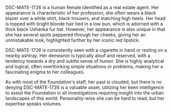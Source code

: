 DSC-MATE-1726 is a human female identified as a real estate agent. Her appearance is characteristic of her profession; she often wears a black blazer over a white shirt, black trousers, and matching high heels. Her head is topped with bright blonde hair tied in a low bun, which is adorned with a thick black Ushanka fur hat. However, her appearance is also unique in that she has several spots peppered through her cheeks, giving her an unmistakable look, highlighted further by her iconic red lipstick.

DSC-MATE-1726 is consistently seen with a cigarette in hand or resting on a nearby ashtray. Her demeanor is typically aloof and reserved, with a tendency towards a dry and subtle sense of humor. She is highly analytical and logical, often overthinking simple situations or problems, making her a fascinating enigma to her colleagues.

As with most of the Foundation's staff, her past is clouded, but there is no denying DSC-MATE-1726 is a valuable asset, utilizing her keen intelligence to assist the Foundation in all investigations requiring insight into the urban landscapes of this world. Personality-wise she can be hard to read, but her expertise speaks volumes.